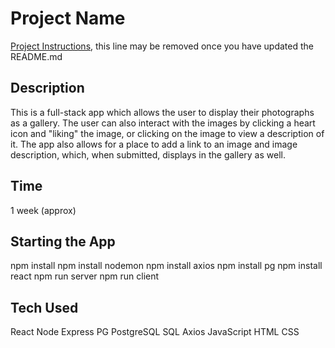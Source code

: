 # Project Name

[Project Instructions](./INSTRUCTIONS.md), this line may be removed once you have updated the README.md

## Description
This is a full-stack app which allows the user to display their photographs as a gallery. The user can also interact with the images by clicking a heart icon and "liking" the image, or clicking on the image to view a description of it.
The app also allows for a place to add a link to an image and image description, which, when submitted, displays in the gallery as well.

## Time
1 week (approx)

## Starting the App
npm install
npm install nodemon
npm install axios
npm install pg
npm install react
npm run server
npm run client

## Tech Used
React
Node
Express
PG
PostgreSQL
SQL
Axios
JavaScript
HTML
CSS


